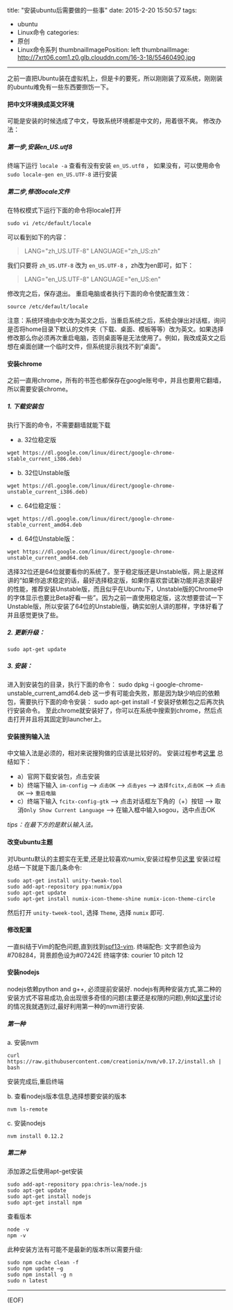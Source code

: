 title: "安装ubuntu后需要做的一些事"
date: 2015-2-20 15:50:57
tags:
  - ubuntu
  - Linux命令
categories:
  - 原创
  - Linux命令系列
thumbnailImagePosition: left
thumbnailImage: http://7xrt06.com1.z0.glb.clouddn.com/16-3-18/55460490.jpg
---

之前一直把Ubuntu装在虚拟机上，但是卡的要死，所以刚刚装了双系统，刚刚装的ubuntu难免有一些东西要捯饬一下。 
<!-- more -->
#### 把中文环境换成英文环境 
可能是安装的时候选成了中文，导致系统环境都是中文的，用着很不爽。 
修改办法： 
##### 第一步,安装en_US.utf8
终端下运行 `locale -a` 查看有没有安装 `en_US.utf8` ， 如果没有，可以使用命令 `sudo locale-gen en_US.UTF-8` 进行安装 
##### 第二步,修改locale文件 
在特权模式下运行下面的命令将locale打开 
```shell
sudo vi /etc/default/locale 
```
可以看到如下的内容： 

>LANG="zh_US.UTF-8" 
>LANGUAGE="zh_US:zh" 

我们只要将 `zh_US.UTF-8` 改为 `en_US.UTF-8` ，zh改为en即可，如下： 

>LANG="en_US.UTF-8" 
>LANGUAGE="en_US:en" 

修改完之后，保存退出。 
重启电脑或者执行下面的命令使配置生效： 

```shell
source /etc/default/locale 
```

注意：系统环境由中文改为英文之后，当重启系统之后，系统会弹出对话框，询问是否将home目录下默认的文件夹（下载、桌面、模板等等）改为英文。如果选择修改那么你必须再次重启电脑，否则桌面等是无法使用了。例如，我改成英文之后想在桌面创建一个临时文件，但系统提示我找不到“桌面”。 


#### 安装chrome 
之前一直用chrome，所有的书签也都保存在google账号中，并且也要用它翻墙，所以需要安装chrome。 
##### 1. 下载安装包
执行下面的命令，不需要翻墙就能下载 

- a. 32位稳定版
```shell
wget https://dl.google.com/linux/direct/google-chrome-stable_current_i386.deb) 
```
- b. 32位Unstable版
```shell
wget https://dl.google.com/linux/direct/google-chrome-unstable_current_i386.deb)
```
- c. 64位稳定版： 
```shell
wget https://dl.google.com/linux/direct/google-chrome-stable_current_amd64.deb 
```
- d. 64位Unstable版： 
```shell
wget https://dl.google.com/linux/direct/google-chrome-unstable_current_amd64.deb
```

选择32位还是64位就要看你的系统了。至于稳定版还是Unstable版，网上是这样讲的“如果你追求稳定的话，最好选择稳定版，如果你喜欢尝试新功能并追求最好的性能，推荐安装Unstable版，而且似乎在Ubuntu下，Unstable版的Chrome中的字体显示也要比Beta好看一些”。因为之前一直使用稳定版，这次想要尝试一下Unstable版，所以安装了64位的Unstable版，确实如别人讲的那样，字体好看了并且感觉更快了些。 
##### 2. 更新升级： 
```shell
sudo apt-get update 
```

##### 3. 安装： 
进入到安装包的目录，执行下面的命令： 
sudo dpkg -i google-chrome-unstable_current_amd64.deb 
这一步有可能会失败，那是因为缺少响应的依赖包，需要执行下面的命令安装： 
sudo apt-get install -f 
安装好依赖包之后再次执行安装命令。 
至此chrome就安装好了，你可以在系统中搜索到chrome，然后点击打开并且将其固定到launcher上。 



#### 安装搜狗输入法 
中文输入法是必须的，相对来说搜狗做的应该是比较好的。 
安装过程参考[这里](http://jingyan.baidu.com/article/ad310e80ae6d971849f49ed3.html)
总结如下： 
- a）官网下载安装包，点击安装 
- b）终端下输入 `im-config` --> `点击OK` --> `点击yes` --> `选择fcitx,点击OK` --> `点击OK` --> `重启电脑` 
- c）终端下输入 `fcitx-config-gtk` --> 点击对话框左下角的（+）按钮 --> 取消`Only Show Current Language` --> 在输入框中输入sogou，选中点击OK 

*tips：在最下方的是默认输入法。*


#### 改变ubuntu主题
对Ubuntu默认的主题实在无爱,还是比较喜欢numix,安装过程参见[这里](http://itsfoss.com/how-to-install-themes-in-ubuntu-13-10/)
安装过程总结一下就是下面几条命令:
```shell
sudo apt-get install unity-tweak-tool
sudo add-apt-repository ppa:numix/ppa
sudo apt-get update
sudo apt-get install numix-icon-theme-shine numix-icon-theme-circle
```

然后打开 `unity-tweek-tool`, 选择 `Theme`, 选择 `numix` 即可.

#### 修改配置
一直纠结于Vim的配色问题,直到找到[spf13-vim](https://github.com/spf13/spf13-vim).
终端配色: 文字颜色设为#708284，背景颜色设为#07242E
终端字体: courier 10 pitch 12 

#### 安装nodejs
nodejs依赖python and g++, 必须提前安装好. nodejs有两种安装方式,第二种的安装方式不容易成功,会出现很多奇怪的问题(主要还是权限的问题),例如[这里](http://stackoverflow.com/questions/16151018/npm-throws-error-without-sudo)讨论的情况我就遇到过,最好利用第一种的nvm进行安装. 

##### 第一种
a. 安装nvm 
```shell
curl https://raw.githubusercontent.com/creationix/nvm/v0.17.2/install.sh | bash 
```

安装完成后,重启终端 

b. 查看nodejs版本信息,选择想要安装的版本 
```shell
nvm ls-remote 
```

c. 安装nodejs 
```shell
nvm install 0.12.2 
```

##### 第二种 
添加源之后使用apt-get安装
```shell
sudo add-apt-repository ppa:chris-lea/node.js 
sudo apt-get update 
sudo apt-get install nodejs 
sudo apt-get install npm 
```

查看版本 
```shell
node -v 
npm -v 
```
此种安装方法有可能不是最新的版本所以需要升级:
```shell
sudo npm cache clean -f
sudo npm update –g
sudo npm install -g n 
sudo n latest 
```
***
(EOF)


